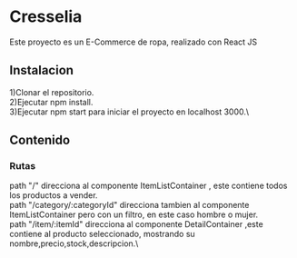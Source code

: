 # Cresselia
Este proyecto es un E-Commerce de ropa, realizado con React JS

## Instalacion
1)Clonar el repositorio.\
2)Ejecutar npm install.\
3)Ejecutar npm start para iniciar el proyecto en localhost 3000.\

## Contenido
### Rutas
path "/" direcciona al componente ItemListContainer , este contiene todos los productos a vender.\
path "/category/:categoryId" direcciona tambien al componente ItemListContainer pero con un filtro, en este caso hombre o mujer.\
path "/item/:itemId" direcciona al componente DetailContainer ,este contiene al producto seleccionado, mostrando su nombre,precio,stock,descripcion.\


